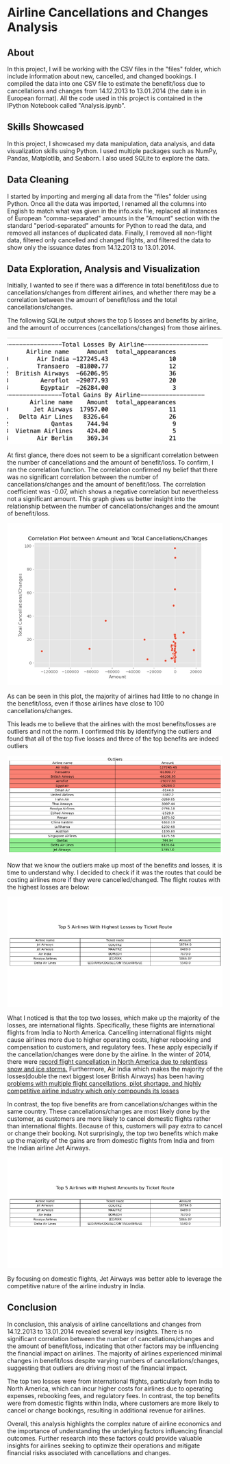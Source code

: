 # Airline Cancellations and Changes Analysis

## About

In this project, I will be working with the CSV files in the "files" folder, which include information about new, cancelled, and changed bookings. I compiled the data into one CSV file to estimate the benefit/loss due to cancellations and changes from 14.12.2013 to 13.01.2014 (the date is in European format). All the code used in this project is contained in the IPython Notebook called "Analysis.ipynb".


## Skills Showcased

In this project, I showcased my data manipulation, data analysis, and data visualization skills using Python. I used multiple packages such as NumPy, Pandas, Matplotlib, and Seaborn. I also used SQLite to explore the data.

## Data Cleaning

I started by importing and merging all data from the "files" folder using Python. Once all the data was imported, I renamed all the columns into English to match what was given in the info.xslx file, replaced all instances of European "comma-separated" amounts in the "Amount" section with the standard "period-separated" amounts for Python to read the data, and removed all instances of duplicated data. Finally, I removed all non-flight data, filtered only cancelled and changed flights, and filtered the data to show only the issuance dates from 14.12.2013 to 13.01.2014.

## Data Exploration, Analysis and Visualization

Initially, I wanted to see if there was a difference in total benefit/loss due to cancellations/changes from different airlines, and whether there may be a correlation between the amount of benefit/loss and the total cancellations/changes.

The following SQLite output shows the top 5 losses and benefits by airline, and the amount of occurrences (cancellations/changes) from those airlines.

![](project_screenshots/sql_output.png)

At first glance, there does not seem to be a significant correlation between the number of cancellations and the amount of benefit/loss. To confirm, I ran the correlation function. The correlation confirmed my belief that there was no significant correlation between the number of cancellations/changes and the amount of benefit/loss. The correlation coefficient was -0.07, which shows a negative correlation but nevertheless not a significant amount. This graph gives us better insight into the relationship between the number of cancellations/changes and the amount of benefit/loss.

![](output/correlation_plot.png)


As can be seen in this plot, the majority of airlines had little to no change in the benefit/loss, even if those airlines have close to 100 cancellations/changes.

This leads me to believe that the airlines with the most benefits/losses are outliers and not the norm. I confirmed this by identifying the outliers and found that all of the top five losses and three of the top benefits are indeed outliers

![](output/outliers_table.png)


Now that we know the outliers make up most of the benefits and losses, it is time to understand why. I decided to check if it was the routes that could be costing airlines more if they were cancelled/changed. The flight routes with the highest losses are below:

![](output/top_5_lowest_amounts_by_route.png)

What I noticed is that the top two losses, which make up the majority of the losses, are international flights. Specifically, these flights are international flights from India to North America. Cancelling international flights might cause airlines more due to higher operating costs, higher rebooking and compensation to customers, and regulatory fees. These apply especially if the cancellation/changes were done by the airline. In the winter of 2014, there were [record flight cancellation in North America due to relentless snow and ice storms.](https://www.businessinsider.com/a-record-number-of-flights-have-been-canceled-this-winter-2014-2) Furthermore, Air India which makes the majority of the losses(double the next biggest loser British Airways) has been having [problems with multiple flight cancellations, pilot shortage, and highly competitive airline industry which only compounds its losses](https://www.businesstoday.in/magazine/deep-dive/story/the-big-aviation-crisis-from-flight-cancellations-to-pilot-shortage-why-has-indias-aviation-story-gone-sour-427641-2024-04-30)

In contrast, the top five benefits are from cancellations/changes within the same country. These cancellations/changes are most likely done by the customer, as customers are more likely to cancel domestic flights rather than international flights. Because of this, customers will pay extra to cancel or change their booking. Not surprisingly, the top two benefits which make up the majority of the gains are from domestic flights from India and from the Indian airline Jet Airways.

![](output/top_5_highest_amounts_by_route.png)

By focusing on domestic flights, Jet Airways was better able to leverage the competitive nature of the airline industry in India.

## Conclusion

In conclusion, this analysis of airline cancellations and changes from 14.12.2013 to 13.01.2014 revealed several key insights. There is no significant correlation between the number of cancellations/changes and the amount of benefit/loss, indicating that other factors may be influencing the financial impact on airlines. The majority of airlines experienced minimal changes in benefit/loss despite varying numbers of cancellations/changes, suggesting that outliers are driving most of the financial impact.

The top two losses were from international flights, particularly from India to North America, which can incur higher costs for airlines due to operating expenses, rebooking fees, and regulatory fees. In contrast, the top benefits were from domestic flights within India, where customers are more likely to cancel or change bookings, resulting in additional revenue for airlines.

Overall, this analysis highlights the complex nature of airline economics and the importance of understanding the underlying factors influencing financial outcomes. Further research into these factors could provide valuable insights for airlines seeking to optimize their operations and mitigate financial risks associated with cancellations and changes.
